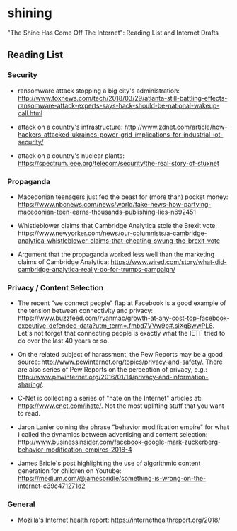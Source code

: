 # shining
"The Shine Has Come Off The Internet": Reading List and Internet Drafts

## Reading List


### Security

* ransomware attack stopping a big city's administration: http://www.foxnews.com/tech/2018/03/29/atlanta-still-battling-effects-ransomware-attack-experts-says-hack-should-be-national-wakeup-call.html

* attack on a country's infrastructure: http://www.zdnet.com/article/how-hackers-attacked-ukraines-power-grid-implications-for-industrial-iot-security/

* attack on a  country's nuclear plants: https://spectrum.ieee.org/telecom/security/the-real-story-of-stuxnet

### Propaganda

* Macedonian teenagers just fed the beast for (more than) pocket money: https://www.nbcnews.com/news/world/fake-news-how-partying-macedonian-teen-earns-thousands-publishing-lies-n692451

* Whistleblower claims that Cambridge Analytica stole the Brexit vote: https://www.newyorker.com/news/our-columnists/a-cambridge-analytica-whistleblower-claims-that-cheating-swung-the-brexit-vote

* Argument that the propaganda worked less well than the marketing claims of Cambridge Analytica: https://www.wired.com/story/what-did-cambridge-analytica-really-do-for-trumps-campaign/


### Privacy / Content Selection

* The recent "we connect people" flap at Facebook is a good example of the tension between connectivity and privacy: https://www.buzzfeed.com/ryanmac/growth-at-any-cost-top-facebook-executive-defended-data?utm_term=.fmbd7VVw9p#.siXgBwwPL8. Let's not forget that connecting people is exactly what the IETF tried to do over the last 40 years or so.

* On the related subject of harassment, the Pew Reports may be a good source: http://www.pewinternet.org/topics/privacy-and-safety/. There are also series of Pew Reports on the perception of privacy, e.g.: http://www.pewinternet.org/2016/01/14/privacy-and-information-sharing/.

* C-Net is collecting a series of "hate on the Internet" articles at: https://www.cnet.com/ihate/. Not the most uplifting stuff that you want to read.

* Jaron Lanier coining the phrase "behavior modification empire" for what I called the dynamics between advertising and content selection: http://www.businessinsider.com/facebook-google-mark-zuckerberg-behavior-modification-empires-2018-4

* James Bridle's post highlighting the use of algorithmic content generation for children on Youtube: https://medium.com/@jamesbridle/something-is-wrong-on-the-internet-c39c471271d2

### General

* Mozilla's Internet health report: https://internethealthreport.org/2018/
